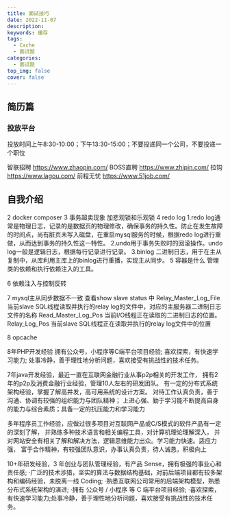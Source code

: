 ```yaml
---
title: 面试技巧
date: 2022-11-07
description: 
keywords: 缓存
tags:
  - Cache
  - 面试题
categories:
  - 面试题
top_img: false
cover: false
---
```


## 简历篇

### 投放平台
投放时间上午8:30-10:00；下午13:30-15:00；不要投递同一个公司，不要投递一个职位

智联招聘 https://www.zhaopin.com/
BOSS直聘 https://www.zhipin.com/
拉钩 https://www.lagou.com/
前程无忧 https://www.51job.com/

## 自我介绍

2 docker composer
3 事务超卖现象  加悲观锁和乐观锁
4 redo log
    1.redo log通常是物理日志，记录的是数据页的物理修改，确保事务的持久性。防止在发生故障的时间点，尚有脏页未写入磁盘，在重启mysql服务的时候，根据redo log进行重做，从而达到事务的持久性这一特性。
    2.undo用于事务失败时的回滚操作。undo log一般是逻辑日志，根据每行记录进行记录。
    3.binlog 二进制日志，用于在主从复制中，从库利用主库上的binlog进行重播，实现主从同步。
5 容器是什么
管理类的依赖和执行依赖注入的工具。

6 依赖注入与控制反转

7 mysql主从同步数据不一致
查看show slave status 中
Relay_Master_Log_File 当前slave SQL线程读取并执行的relay log的文件中，对应的主服务器二进制日志文件的名称
Read_Master_Log_Pos 当前I/O线程正在读取的二进制日志的位置。
Relay_Log_Pos  当前slave SQL线程正在读取并执行的relay log文件中的位置

8 opcache

8年PHP开发经验
拥有公众号，小程序等C端平台项目经验;
喜欢探索，有快速学习能力;
处事冷静，善于理性地分析问题，喜欢接受有挑战性的技术任务。

7年java开发经验，最近一直在互联网金融行业从事p2p相关的开发工作，
拥有2年的p2p及消费金融行业经验，管理10人左右的研发团队。
有一定的分布式系统架构经验，掌握了解高并发，高可用系统的设计方案。
对待工作认真负责，善于沟通、协调有较强的组织能力与团队精神；
上进心强、勤于学习能不断提高自身的能力与综合素质；具备一定的抗压能力和学习能力

多年程序员工作经验，应做过很多项目对互联网产品或C/S模式的软件产品有一定的深刻了解，
并熟练多种技术语言和相关编程工具，对计算机理论理解深入，
并对网站安全有相关了解和解决方法，逻辑思维能力出众。学习能力快速。适应力强，
富于合作精神，有较强团队意识，办事认真负责，待人诚恳，积极向上

10+年研发经验，3 年创业与团队管理经验，有产品 Sense，拥有极强的事业心和责任感; 
·广泛的技术涉猎，坚实的算法与数据结构基础，对前后端项目都有较多架构和编码经验，未脱离一线 Coding;
·熟悉互联网公司常用的后端架构模型，熟悉分布式系统架构的演进;
·拥有 公众号 / 小程序 等 C 端平台项目经验; 
·喜欢探索，有快速学习能力;处事冷静，善于理性地分析问题，喜欢接受有挑战性的技术任务。